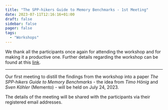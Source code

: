 ```yaml
---
title: "The SPP-hikers Guide to Memory Benchmarks - 1st Meeting"
date: 2023-07-11T12:16:16+01:00
draft: false
sidebar: false
pager: false
tags:
  - "Workshops"
---
```


We thank all the participants once again for attending the workshop and for making it a productive one. Further details regarding the workshop can be found at this [link](/posts/mini-workshop_2023).

---

Our first meeting to distill the findings from the workshop into a paper *The SPP-hikers Guide to Memory Benchmarks* - the idea from _Timo Hönig_ and _Sven Köhler_ (Memento) - will be held on July 24, 2023.

The details of the meeting will be shared with the participants via their registered email addresses. 
